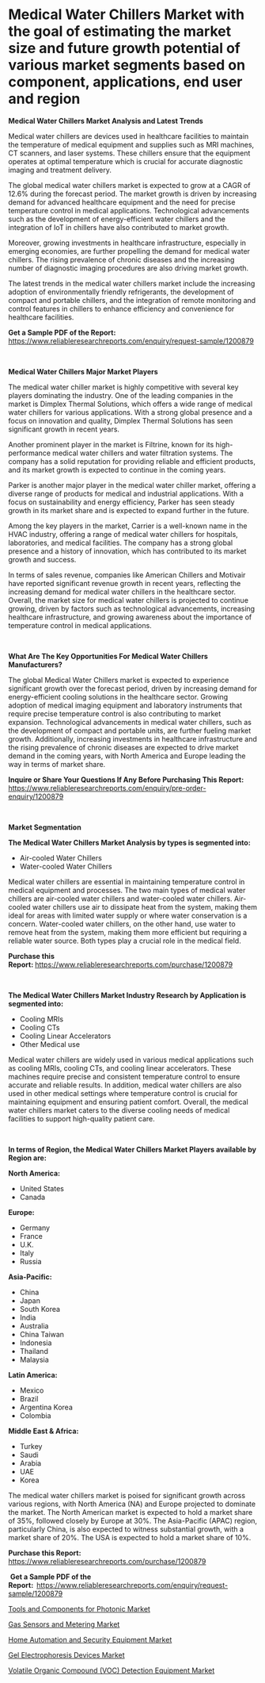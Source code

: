 <p><h1>Medical Water Chillers Market with the goal of estimating the market size and future growth potential of various market segments based on component, applications, end user and region</h1></p><p><strong>Medical Water Chillers Market Analysis and Latest Trends</strong></p>
<p><p>Medical water chillers are devices used in healthcare facilities to maintain the temperature of medical equipment and supplies such as MRI machines, CT scanners, and laser systems. These chillers ensure that the equipment operates at optimal temperature which is crucial for accurate diagnostic imaging and treatment delivery.</p><p>The global medical water chillers market is expected to grow at a CAGR of 12.6% during the forecast period. The market growth is driven by increasing demand for advanced healthcare equipment and the need for precise temperature control in medical applications. Technological advancements such as the development of energy-efficient water chillers and the integration of IoT in chillers have also contributed to market growth.</p><p>Moreover, growing investments in healthcare infrastructure, especially in emerging economies, are further propelling the demand for medical water chillers. The rising prevalence of chronic diseases and the increasing number of diagnostic imaging procedures are also driving market growth.</p><p>The latest trends in the medical water chillers market include the increasing adoption of environmentally friendly refrigerants, the development of compact and portable chillers, and the integration of remote monitoring and control features in chillers to enhance efficiency and convenience for healthcare facilities.</p></p>
<p><strong>Get a Sample PDF of the Report:&nbsp;</strong> <a href="https://www.reliableresearchreports.com/enquiry/request-sample/1200879">https://www.reliableresearchreports.com/enquiry/request-sample/1200879</a></p>
<p>&nbsp;</p>
<p><strong>Medical Water Chillers Major Market Players</strong></p>
<p><p>The medical water chiller market is highly competitive with several key players dominating the industry. One of the leading companies in the market is Dimplex Thermal Solutions, which offers a wide range of medical water chillers for various applications. With a strong global presence and a focus on innovation and quality, Dimplex Thermal Solutions has seen significant growth in recent years.</p><p>Another prominent player in the market is Filtrine, known for its high-performance medical water chillers and water filtration systems. The company has a solid reputation for providing reliable and efficient products, and its market growth is expected to continue in the coming years.</p><p>Parker is another major player in the medical water chiller market, offering a diverse range of products for medical and industrial applications. With a focus on sustainability and energy efficiency, Parker has seen steady growth in its market share and is expected to expand further in the future.</p><p>Among the key players in the market, Carrier is a well-known name in the HVAC industry, offering a range of medical water chillers for hospitals, laboratories, and medical facilities. The company has a strong global presence and a history of innovation, which has contributed to its market growth and success.</p><p>In terms of sales revenue, companies like American Chillers and Motivair have reported significant revenue growth in recent years, reflecting the increasing demand for medical water chillers in the healthcare sector. Overall, the market size for medical water chillers is projected to continue growing, driven by factors such as technological advancements, increasing healthcare infrastructure, and growing awareness about the importance of temperature control in medical applications.</p></p>
<p>&nbsp;</p>
<p><strong>What Are The Key Opportunities For Medical Water Chillers Manufacturers?</strong></p>
<p><p>The global Medical Water Chillers market is expected to experience significant growth over the forecast period, driven by increasing demand for energy-efficient cooling solutions in the healthcare sector. Growing adoption of medical imaging equipment and laboratory instruments that require precise temperature control is also contributing to market expansion. Technological advancements in medical water chillers, such as the development of compact and portable units, are further fueling market growth. Additionally, increasing investments in healthcare infrastructure and the rising prevalence of chronic diseases are expected to drive market demand in the coming years, with North America and Europe leading the way in terms of market share.</p></p>
<p><strong>Inquire or Share Your Questions If Any Before Purchasing This Report:</strong> <a href="https://www.reliableresearchreports.com/enquiry/pre-order-enquiry/1200879">https://www.reliableresearchreports.com/enquiry/pre-order-enquiry/1200879</a></p>
<p>&nbsp;</p>
<p><strong>Market Segmentation</strong></p>
<p><strong>The Medical Water Chillers Market Analysis by types is segmented into:</strong></p>
<p><ul><li>Air-cooled Water Chillers</li><li>Water-cooled Water Chillers</li></ul></p>
<p><p>Medical water chillers are essential in maintaining temperature control in medical equipment and processes. The two main types of medical water chillers are air-cooled water chillers and water-cooled water chillers. Air-cooled water chillers use air to dissipate heat from the system, making them ideal for areas with limited water supply or where water conservation is a concern. Water-cooled water chillers, on the other hand, use water to remove heat from the system, making them more efficient but requiring a reliable water source. Both types play a crucial role in the medical field.</p></p>
<p><strong>Purchase this Report:&nbsp;</strong><a href="https://www.reliableresearchreports.com/purchase/1200879">https://www.reliableresearchreports.com/purchase/1200879</a></p>
<p>&nbsp;</p>
<p><strong>The Medical Water Chillers Market Industry Research by Application is segmented into:</strong></p>
<p><ul><li>Cooling MRIs</li><li>Cooling CTs</li><li>Cooling Linear Accelerators</li><li>Other Medical use</li></ul></p>
<p><p>Medical water chillers are widely used in various medical applications such as cooling MRIs, cooling CTs, and cooling linear accelerators. These machines require precise and consistent temperature control to ensure accurate and reliable results. In addition, medical water chillers are also used in other medical settings where temperature control is crucial for maintaining equipment and ensuring patient comfort. Overall, the medical water chillers market caters to the diverse cooling needs of medical facilities to support high-quality patient care.</p></p>
<p>&nbsp;</p>
<p><strong>In terms of Region, the Medical Water Chillers Market Players available by Region are:</strong></p>
<p>
    <p> <strong> North America: </strong>
        <ul>
            <li>United States</li>
            <li>Canada</li>
        </ul>
        </p> 
    <p> <strong> Europe: </strong>
        <ul>
            <li>Germany</li>
            <li>France</li>
            <li>U.K.</li>
            <li>Italy</li>
            <li>Russia</li>
        </ul>
        </p> 
    <p> <strong> Asia-Pacific: </strong>
        <ul>
            <li>China</li>
            <li>Japan</li>
            <li>South Korea</li>
            <li>India</li>
            <li>Australia</li>
            <li>China Taiwan</li>
            <li>Indonesia</li>
            <li>Thailand</li>
            <li>Malaysia</li>
        </ul>
        </p> 
    <p> <strong> Latin America: </strong>
        <ul>
            <li>Mexico</li>
            <li>Brazil</li>
            <li>Argentina Korea</li>
            <li>Colombia</li>
        </ul>
        </p> 
    <p> <strong> Middle East & Africa: </strong>
        <ul>
            <li>Turkey</li>
            <li>Saudi</li>
            <li>Arabia</li>
            <li>UAE</li>
            <li>Korea</li>
        </ul>
    </p>
    </p>
<p><p>The medical water chillers market is poised for significant growth across various regions, with North America (NA) and Europe projected to dominate the market. The North American market is expected to hold a market share of 35%, followed closely by Europe at 30%. The Asia-Pacific (APAC) region, particularly China, is also expected to witness substantial growth, with a market share of 20%. The USA is expected to hold a market share of 10%.</p></p>
<p><strong>Purchase this Report: </strong><a href="https://www.reliableresearchreports.com/purchase/1200879">https://www.reliableresearchreports.com/purchase/1200879</a></p>
<p>&nbsp;<strong>Get a Sample PDF of the Report:&nbsp;&nbsp;</strong><a href="https://www.reliableresearchreports.com/enquiry/request-sample/1200879">https://www.reliableresearchreports.com/enquiry/request-sample/1200879</a></p>
<p><strong></strong></p>
<p><p><a href="https://medium.com/@earlernser/tools-and-components-for-photonic-market-analysis-and-sze-forecasted-for-period-from-2024-to-2031-aad4ca8c4ffd">Tools and Components for Photonic Market</a></p><p><a href="https://medium.com/@earlernser/gas-sensors-and-metering-market-trends-forecast-and-competitive-analysis-to-2031-81091054711e">Gas Sensors and Metering Market</a></p><p><a href="https://medium.com/@earlernser/home-automation-and-security-equipment-market-share-evolution-and-market-growth-trends-2024-2031-c4b3aad6aef2">Home Automation and Security Equipment Market</a></p><p><a href="https://medium.com/@earlernser/gel-electrophoresis-devices-market-trends-and-market-analysis-forecasted-for-period-2024-2031-19e3048a84db">Gel Electrophoresis Devices Market</a></p><p><a href="https://medium.com/@earlernser/volatile-organic-compound-voc-detection-equipment-market-size-and-market-trends-complete-f63f28bdc070">Volatile Organic Compound (VOC) Detection Equipment Market</a></p></p>